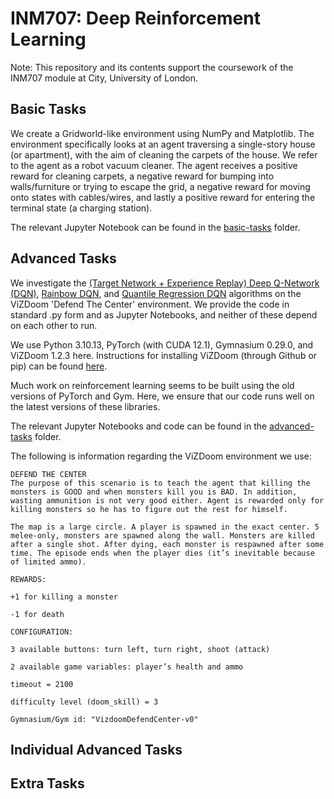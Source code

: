 # INM707: Deep Reinforcement Learning

Note: This repository and its contents support the coursework of the INM707 module at City, University of London.

## Basic Tasks

We create a Gridworld-like environment using NumPy and Matplotlib. The environment specifically looks at an agent traversing a single-story house (or apartment), with the aim of cleaning the carpets of the house. We refer to the agent as a robot vacuum cleaner. The agent receives a positive reward for cleaning carpets, a negative reward for bumping into walls/furniture or trying to escape the grid, a negative reward for moving onto states with cables/wires, and lastly a positive reward for entering the terminal state (a charging station).

The relevant Jupyter Notebook can be found in the [basic-tasks](../main/basic-tasks) folder.

## Advanced Tasks

We investigate the [(Target Network + Experience Replay) Deep Q-Network (DQN)](https://www.nature.com/articles/nature14236), [Rainbow DQN](https://arxiv.org/abs/1710.02298), and [Quantile Regression DQN](https://arxiv.org/abs/1710.10044) algorithms on the ViZDoom 'Defend The Center' environment. We provide the code in standard .py form and as Jupyter Notebooks, and neither of these depend on each other to run.

We use Python 3.10.13, PyTorch (with CUDA 12.1), Gymnasium 0.29.0, and ViZDoom 1.2.3 here. Instructions for installing ViZDoom (through Github or pip) can be found [here](https://vizdoom.farama.org/).

Much work on reinforcement learning seems to be built using the old versions of PyTorch and Gym. Here, we ensure that our code runs well on the latest versions of these libraries.

The relevant Jupyter Notebooks and code can be found in the [advanced-tasks](../main/advanced-tasks) folder.

The following is information regarding the ViZDoom environment we use:

```
DEFEND THE CENTER
The purpose of this scenario is to teach the agent that killing the monsters is GOOD and when monsters kill you is BAD. In addition, wasting ammunition is not very good either. Agent is rewarded only for killing monsters so he has to figure out the rest for himself.

The map is a large circle. A player is spawned in the exact center. 5 melee-only, monsters are spawned along the wall. Monsters are killed after a single shot. After dying, each monster is respawned after some time. The episode ends when the player dies (it’s inevitable because of limited ammo).

REWARDS:

+1 for killing a monster

-1 for death

CONFIGURATION:

3 available buttons: turn left, turn right, shoot (attack)

2 available game variables: player’s health and ammo

timeout = 2100

difficulty level (doom_skill) = 3

Gymnasium/Gym id: "VizdoomDefendCenter-v0"
```

## Individual Advanced Tasks

## Extra Tasks

